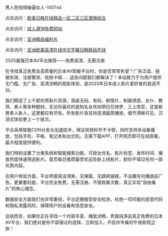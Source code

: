 男人色视频操逼女人-1007xd

点击访问：<a href="https://heiliao2dmwwy.pages.dev/">欧美日韩在线精品一区二区三区激情综合</a>

点击访问：<a href="https://heiliaoga6s9v.pages.dev/">成人满18免费网站</a>

点击访问：<a href="https://heiliaoxwd5i8.pages.dev/">亚洲精品福利片</a>

点击访问：<a href="https://heiliaowt0d7p.pages.dev/">亚洲欧美高清在线中文字幕日韩精品在线</a>

2025最强日本AV平台推荐——免费高清、无需注册

在寻找真正免费且高质量的日本AV观看平台时，你是否常常失望？广告泛滥、链接失效、注册繁琐、视频卡顿……这些问题我们都解决了！本站致力于为用户提供无门槛、无广告、高清流畅的观影体验，是2025年日本成人影片爱好者的首选平台。

我们精选了上千部优质影片资源，涵盖无码、有码、剧情片、制服诱惑、女仆、教师、素人等多种题材，无论你喜欢的是知名女优如明日花绮罗、三上悠亚，还是新晋素人新人，这里都应有尽有。所有影片皆支持高清画质播放，细节清晰可见，沉浸式体验更上一个层次。

平台采用智能CDN分发与加速技术，保证视频秒开不卡顿，同时支持多设备播放，包括手机、平板、笔记本和台式机。无需下载APP，打开网页即可在线观看，最大程度提供便利。

我们特别设置了分类系统和智能搜索功能，可按女优名、影片标签、发布时间、播放热度快速筛选影片。首页每日推荐最受欢迎及新上线影片，助你不错过任何一部优质内容。

在用户体验方面，平台界面简洁清爽，无弹窗、无跳转链接，不设置任何播放前广告。更重要的是，平台完全免费，无需注册、不限观看次数，真正实现“自由看片”的核心理念。

数据安全方面我们也非常重视，平台定期接受安全检测，杜绝一切可能的恶意代码和隐私泄露风险，保障用户的设备和信息安全。

总结而言，如果你正在寻找一个内容丰富、播放流畅、界面纯净且真正免费的日本AV平台，我们绝对是你不容错过的选择。立即加入，开启你专属的午夜影院之旅！

<span style="display:none;">[Canonical link]( https://github.com/xd0851/riben14709 ）</span>
